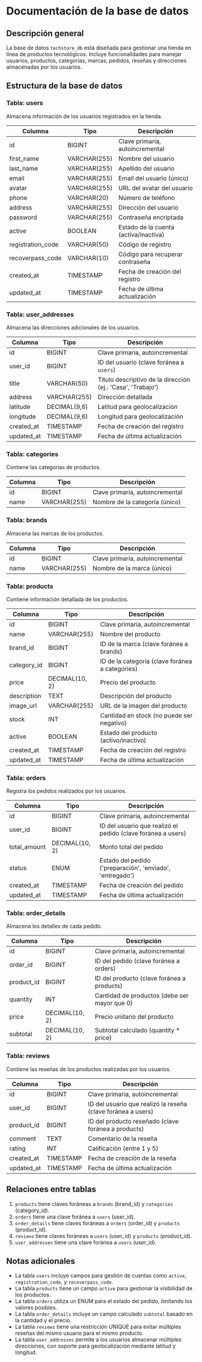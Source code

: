 # Documentación de la base de datos

## Descripción general
La base de datos `techstore_db` está diseñada para gestionar una tienda en línea de productos tecnológicos. Incluye funcionalidades para manejar usuarios, productos, categorías, marcas, pedidos, reseñas y direcciones almacenadas por los usuarios.

## Estructura de la base de datos

### Tabla: users
Almacena información de los usuarios registrados en la tienda.

| Columna | Tipo | Descripción |
|---------|------|-------------|
| id | BIGINT | Clave primaria, autoincremental |
| first_name | VARCHAR(255) | Nombre del usuario |
| last_name | VARCHAR(255) | Apellido del usuario |
| email | VARCHAR(255) | Email del usuario (único) |
| avatar | VARCHAR(255) | URL del avatar del usuario |
| phone | VARCHAR(20) | Número de teléfono |
| address | VARCHAR(255) | Dirección del usuario |
| password | VARCHAR(255) | Contraseña encriptada |
| active | BOOLEAN | Estado de la cuenta (activa/inactiva) |
| registration_code | VARCHAR(50) | Código de registro |
| recoverpass_code | VARCHAR(10) | Código para recuperar contraseña |
| created_at | TIMESTAMP | Fecha de creación del registro |
| updated_at | TIMESTAMP | Fecha de última actualización |

### **Tabla: user_addresses**  
Almacena las direcciones adicionales de los usuarios.

| Columna     | Tipo            | Descripción                                                 |
|-------------|-----------------|-------------------------------------------------------------|
| id          | BIGINT          | Clave primaria, autoincremental                             |
| user_id     | BIGINT          | ID del usuario (clave foránea a `users`)                    |
| title       | VARCHAR(50)     | Título descriptivo de la dirección (ej.: 'Casa', 'Trabajo') |
| address     | VARCHAR(255)    | Dirección detallada                                         |
| latitude    | DECIMAL(9,6)    | Latitud para geolocalización                                |
| longitude   | DECIMAL(9,6)    | Longitud para geolocalización                               |
| created_at  | TIMESTAMP       | Fecha de creación del registro                              |
| updated_at  | TIMESTAMP       | Fecha de última actualización                               |

### Tabla: categories
Contiene las categorías de productos.

| Columna | Tipo | Descripción |
|---------|------|-------------|
| id | BIGINT | Clave primaria, autoincremental |
| name | VARCHAR(255) | Nombre de la categoría (único) |

### Tabla: brands
Almacena las marcas de los productos.

| Columna | Tipo | Descripción |
|---------|------|-------------|
| id | BIGINT | Clave primaria, autoincremental |
| name | VARCHAR(255) | Nombre de la marca (único) |

### Tabla: products
Contiene información detallada de los productos.

| Columna | Tipo | Descripción |
|---------|------|-------------|
| id | BIGINT | Clave primaria, autoincremental |
| name | VARCHAR(255) | Nombre del producto |
| brand_id | BIGINT | ID de la marca (clave foránea a brands) |
| category_id | BIGINT | ID de la categoría (clave foránea a categories) |
| price | DECIMAL(10, 2) | Precio del producto |
| description | TEXT | Descripción del producto |
| image_url | VARCHAR(255) | URL de la imagen del producto |
| stock | INT | Cantidad en stock (no puede ser negativo) |
| active | BOOLEAN | Estado del producto (activo/inactivo) |
| created_at | TIMESTAMP | Fecha de creación del registro |
| updated_at | TIMESTAMP | Fecha de última actualización |

### Tabla: orders
Registra los pedidos realizados por los usuarios.

| Columna | Tipo | Descripción |
|---------|------|-------------|
| id | BIGINT | Clave primaria, autoincremental |
| user_id | BIGINT | ID del usuario que realizó el pedido (clave foránea a users) |
| total_amount | DECIMAL(10, 2) | Monto total del pedido |
| status | ENUM | Estado del pedido ('preparación', 'enviado', 'entregado') |
| created_at | TIMESTAMP | Fecha de creación del pedido |
| updated_at | TIMESTAMP | Fecha de última actualización |

### Tabla: order_details
Almacena los detalles de cada pedido.

| Columna | Tipo | Descripción |
|---------|------|-------------|
| id | BIGINT | Clave primaria, autoincremental |
| order_id | BIGINT | ID del pedido (clave foránea a orders) |
| product_id | BIGINT | ID del producto (clave foránea a products) |
| quantity | INT | Cantidad de productos (debe ser mayor que 0) |
| price | DECIMAL(10, 2) | Precio unitario del producto |
| subtotal | DECIMAL(10, 2) | Subtotal calculado (quantity * price) |

### Tabla: reviews
Contiene las reseñas de los productos realizadas por los usuarios.

| Columna | Tipo | Descripción |
|---------|------|-------------|
| id | BIGINT | Clave primaria, autoincremental |
| user_id | BIGINT | ID del usuario que realizó la reseña (clave foránea a users) |
| product_id | BIGINT | ID del producto reseñado (clave foránea a products) |
| comment | TEXT | Comentario de la reseña |
| rating | INT | Calificación (entre 1 y 5) |
| created_at | TIMESTAMP | Fecha de creación de la reseña |
| updated_at | TIMESTAMP | Fecha de última actualización |

## Relaciones entre tablas

1. `products` tiene claves foráneas a `brands` (brand_id) y `categories` (category_id).
2. `orders` tiene una clave foránea a `users` (user_id).
3. `order_details` tiene claves foráneas a `orders` (order_id) y `products` (product_id).
4. `reviews` tiene claves foráneas a `users` (user_id) y `products` (product_id).
5. `user_addresses` tiene una clave foránea a `users` (user_id).

## Notas adicionales

- La tabla `users` incluye campos para gestión de cuentas como `active`, `registration_code`, y `recoverpass_code`.
- La tabla `products` tiene un campo `active` para gestionar la visibilidad de los productos.
- La tabla `orders` utiliza un ENUM para el estado del pedido, limitando los valores posibles.
- La tabla `order_details` incluye un campo calculado `subtotal` basado en la cantidad y el precio.
- La tabla `reviews` tiene una restricción UNIQUE para evitar múltiples reseñas del mismo usuario para el mismo producto.
- La tabla `user_addresses` permite a los usuarios almacenar múltiples direcciones, con soporte para geolocalización mediante latitud y longitud.  
